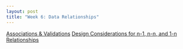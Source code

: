 ```yaml
--- 
layout: post
title: "Week 6: Data Relationships"
---
```

<a href="https://ctools.umich.edu/access/content/group/d43a1790-30bb-4a7a-00ee-e7205d3aefb5/audio/12.%20Associations%20and%20Validations.m4a">Associations &amp; Validations</a>
<a href="https://ctools.umich.edu/access/content/group/d43a1790-30bb-4a7a-00ee-e7205d3aefb5/audio/13.%20Design%20Considerations%20for%201%20to%20n%2C%20n%20to%20n%2C%20and%20n%20to%201%20Relationships.m4b">Design Considerations for n-1, n-n, and 1-n Relationships</a>
